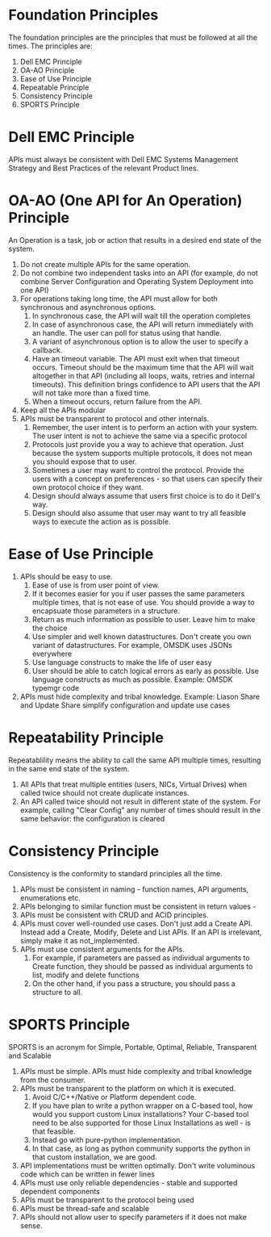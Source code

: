 \
Foundation Principles
=====================

The foundation principles are the principles that must be followed at all the times.  The principles are:
1. Dell EMC Principle
2. OA-AO Principle
3. Ease of Use Principle
4. Repeatable Principle
5. Consistency Principle
6. SPORTS Principle

# Dell EMC Principle
APIs must always be consistent with Dell EMC Systems Management Strategy and Best Practices of the relevant Product lines.

# OA-AO (One API for An Operation) Principle
An Operation is a task, job or action that results in a desired end state of the system.
1. Do not create multiple APIs for the same operation.
2. Do not combine two independent tasks into an API (for example, do not combine Server Configuration and Operating System Deployment into one API)
3. For operations taking long time, the API must allow for both synchronous and asynchronous options.
    1.  In synchronous case, the API will wait till the operation completes
    2.  In case of asynchronous case, the API will return immediately with an handle. The user can poll for status using that handle.
    3.  A variant of asynchronous option is to allow the user to specify a callback.
    4.  Have an timeout variable.  The API must exit when that timeout occurs. Timeout should be the maximum time that the API will wait altogether in that API (including all loops, waits, retries and internal timeouts). This definition brings confidence to API users that the API will not take more than a fixed time.
    5.  When a timeout occurs, return failure from the API.
4. Keep all the APIs modular
5. APIs must be transparent to protocol and other internals. 
    1. Remember, the user intent is to perform an action with your system. The user intent is not to achieve the same via a specific protocol
    2. Protocols just provide you a way to achieve that operation. Just because the system supports multiple protocols, it does not mean you should expose that to user.
    3. Sometimes a user may want to control the protocol. Provide the users with a concept on preferences - so that users can specify their own protocol choice if they want.
    4. Design should always assume that users first choice is to do it Dell's way.
    5. Design should also assume that user may want to try all feasible ways to execute the action as is possible.

# Ease of Use Principle
1. APIs should be easy to use.
    1. Ease of use is from user point of view.
    2. If it becomes easier for you if user passes the same parameters multiple times, that is not ease of use.  You should provide a way to encapsuate those parameters in a structure.
    3. Return as much information as possible to user.  Leave him to make the choice
    4. Use simpler and well known datastructures.  Don't create you own variant of datastructures.  For example, OMSDK uses JSONs everywhere
    5. Use language constructs to make the life of user easy
    6. User should be able to catch logical errors as early as possible. Use language constructs as much as possible. Example: OMSDK typemgr code
2. APIs must hide complexity and tribal knowledge.  Example: Liason Share and Update Share simplify configuration and update use cases

# Repeatability Principle
Repeatablility means the ability to call the same API multiple times, resulting in the same end state of the system.
1. All APIs that treat multiple entities (users, NICs, Virtual Drives) when called twice should not create duplicate instances.
2. An API called twice should not result in different state of the system.  For example, calling "Clear Config" any number of times should result in the same behavior: the configuration is cleared

# Consistency Principle
Consistency is the conformity to standard principles all the time.
1. APIs must be consistent in naming - function names, API arguments, enumerations etc.
2. APIs belonging to similar function must be consistent in return values - 
3. APIs must be consistent with CRUD and ACID principles.
4. APIs must cover well-rounded use cases.  Don't just add a Create API.  Instead add a Create, Modify, Delete and List APIs.  If an API is irrelevant, simply make it as not_implemented.
5. APIs must use consistent arguments for the APIs.
     1. For example, if parameters are passed as individual arguments to Create function, they should be passed as individual arguments to list, modify and delete functions
     2. On the other hand, if you pass a structure, you should pass a structure to all.

# SPORTS Principle
SPORTS is an acronym for Simple, Portable, Optimal, Reliable, Transparent and Scalable
1. APIs must be simple. APIs must hide complexity and tribal knowledge from the consumer.
2. APIs must be transparent to the platform on which it is executed.
    1.  Avoid C/C++/Native or Platform dependent code.
    2. If you have plan to write a python wrapper on a C-based tool, how would you support custom Linux installations? Your C-based tool need to be also supported for those Linux Installations as well - is that feasible.
    3. Instead go with pure-python implementation.
    4. In that case, as long as python community supports the python in that custom installation, we are good. 
3. API implementations must be written optimally.  Don't write voluminous code which can be written in fewer lines
3. APIs must use only reliable dependencies - stable and supported dependent components
4. APIs must be transparent to the protocol being used
5. APIs must be thread-safe and scalable
6. APIs should not allow user to specify parameters if it does not make sense.



